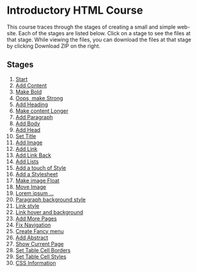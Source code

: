 # Introductory HTML Course

This course traces through the stages of creating a small and simple web-site.
Each of the stages are listed below.
Click on a stage to see the files at that stage.
While viewing the files, you can download the files at that stage by clicking Download ZIP on the right.

## Stages

1. [Start](https://github.com/wizardofosmium/html_course/tree/41ee73b584607515e8ba0ea9e112217f64b292af)
1. [Add Content](https://github.com/wizardofosmium/html_course/tree/f07467f23f4441617368de6b423c46464d6ce71a)
1. [Make Bold](https://github.com/wizardofosmium/html_course/tree/0e1e35433ae3ee16dede81691ad53676a249299e)
1. [Oops, make Strong](https://github.com/wizardofosmium/html_course/tree/ed8338baedcd1b8c7792057443818859bf514d2a)
1. [Add Heading](https://github.com/wizardofosmium/html_course/tree/54a25f426e20c7e49a493e3e2917baf33a4c6c97)
1. [Make content Longer](https://github.com/wizardofosmium/html_course/tree/07aa8e50655ebf8427a147930298f34b93659226)
1. [Add Paragraph](https://github.com/wizardofosmium/html_course/tree/d3dea7d8d4ce50c701cec813576005d0e9cb1f51)
1. [Add Body](https://github.com/wizardofosmium/html_course/tree/49ada669b55b40f9340387d4b7cefdca22152b6e)
1. [Add Head](https://github.com/wizardofosmium/html_course/tree/77300c5a8bcf2b38cb4ed0d0def39501a8e988de)
1. [Set Title](https://github.com/wizardofosmium/html_course/tree/c0877c7eaf38c2130d10358af47e091e3db73966)
1. [Add Image](https://github.com/wizardofosmium/html_course/tree/61f1e820dba0012bf3c1689618afb6bc60190a1f)
1. [Add Link](https://github.com/wizardofosmium/html_course/tree/b4e3d406522a214628f124e765a4906940cda7fa)
1. [Add Link Back](https://github.com/wizardofosmium/html_course/tree/02c1817a20160c494dfc292fb6dbb300df257c51)
1. [Add Lists](https://github.com/wizardofosmium/html_course/tree/65e0b14740b7e2c243c6e9db3eab0a5c47e74c4c)
1. [Add a touch of Style](https://github.com/wizardofosmium/html_course/tree/c88afec07f9456b69963bba3a957d5630d459250)
1. [Add a Stylesheet](https://github.com/wizardofosmium/html_course/tree/2d42d82a8dfe0ed6214f659c71070b83375e702a)
1. [Make image Float](https://github.com/wizardofosmium/html_course/tree/796519519b187208fc7f983b5d6980a616dd1d30)
1. [Move Image](https://github.com/wizardofosmium/html_course/tree/c0b1e423c4b6fce900fce094e71b1f0604cfe192)
1. [Lorem ipsum ...](https://github.com/wizardofosmium/html_course/tree/daa01d5056405f0df03105a5051c4de7a8c902ea)
1. [Paragraph background style](https://github.com/wizardofosmium/html_course/tree/cc264fd60af3d58e248ea3a9dd2a8bbfcf69ff99)
1. [Link style](https://github.com/wizardofosmium/html_course/tree/28851dccfc5ca1029f95325dc80d3475bf3d9765)
1. [Link hover and background](https://github.com/wizardofosmium/html_course/tree/2802f7b5568241e5a16e91465e70fabb5abe9e61)
1. [Add More Pages](https://github.com/wizardofosmium/html_course/tree/4c25432f19d1b3ba8b98a108ba4366ba5d6ff1ee)
1. [Fix Navigation](https://github.com/wizardofosmium/html_course/tree/728b24e236f8fad49fcc406583201cfcc7d3cf6c)
1. [Create Fancy menu](https://github.com/wizardofosmium/html_course/tree/feaa2aebca292019a1a4c6e5e24c3f6bbf5cc80e)
1. [Add Abstract](https://github.com/wizardofosmium/html_course/tree/2acb8498b0406775e770a25880244cc6002af196)
1. [Show Current Page](https://github.com/wizardofosmium/html_course/tree/d871321f0db37c86397dcc19cf7f94a1a3dd776f)
1. [Set Table Cell Borders](https://github.com/wizardofosmium/html_course/tree/54076975646ac90f335fc2931646a5c79439638d)
1. [Set Table Cell Styles](https://github.com/wizardofosmium/html_course/tree/b90b52b0c7ff4ec34f2828130745b2c0bd263f7e)
1. [CSS Information](https://github.com/wizardofosmium/html_course/tree/40934561b2088549f2e68d41cca589922a0c0e85)
